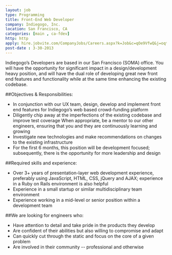 ```yaml
---
layout: job
type: Programming
title: Front-End Web Developer
company: Indiegogo, Inc.
location: San Francisco, CA
categories: [main , ca-fdev]
http: http
apply: hire.jobvite.com/CompanyJobs/Careers.aspx?k=Job&c=qOe9VfwQ&j=oqtXWfww
post-date : 3-30-2013
---
```


Indiegogo’s Developers are based in our San Francisco (SOMA) office. You will have the opportunity for significant impact in a design/development heavy position, and will have the dual role of developing great new front end features and functionality while at the same time enhancing the existing codebase.
 
##Objectives & Responsibilities:

* In conjunction with our UX team, design, develop and implement front end features for Indiegogo’s web based crowd-funding platform
* Diligently chip away at the imperfections of the existing codebase and improve test coverage
When appropriate, be a mentor to our other engineers, ensuring that you and they are continuously learning and growing
* Investigate new technologies and make recommendations on changes to the existing infrastructure
* For the first 6 months, this position will be development focused; subsequently, there is the opportunity for more leadership and design


##Required skills and experience:

* Over 3+ years of presentation-layer web development experience, preferably using JavaScript, HTML, CSS, jQuery and AJAX; experience in a Ruby on Rails environment is also helpful
* Experience in a small startup or similar multidisciplinary team environment
* Experience working in a mid-level or senior position within a development team


##We are looking for engineers who:

* Have attention to detail and take pride in the products they develop
* Are confident of their abilities but also willing to compromise and adapt 
* Can quickly cut through the static and focus on the core of a given problem 
* Are involved in their community -- professional and otherwise

